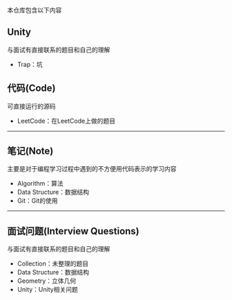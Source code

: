 本仓库包含以下内容

## Unity
与面试有直接联系的题目和自己的理解

- Trap：坑

## 代码(Code)
可直接运行的源码

- LeetCode：在LeetCode上做的题目

----

## 笔记(Note)
主要是对于编程学习过程中遇到的不方便用代码表示的学习内容

- Algorithm：算法
- Data Structure：数据结构
- Git：Git的使用

----

## 面试问题(Interview Questions)
与面试有直接联系的题目和自己的理解

- Collection：未整理的题目
- Data Structure：数据结构
- Geometry：立体几何
- Unity：Unity相关问题
